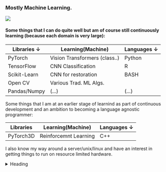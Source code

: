 ### Mostly Machine Learning.

![](https://c.tenor.com/NeJfHqkmdMIAAAAi/tux-linux-penguin.gif)

#### Some things that I can do quite well but am of course still continuously learning (because each domain is very large):

|**Libraries**      ↓           |**Learning(Machine)**        |**Languages**     ↓       |
|-------------------------------|-----------------------------|--------------------------|
|PyTorch                        |Vision Transformers (class..)|Python                    |
|TensorFlow                     |CNN Classification           |R                         |
|Scikit-Learn                   |CNN for restoration          |BASH                      |
|Open CV                        |Various Trad. ML Algs.       |                          |
|Pandas/Numpy                   |           (...)             |          (...)           |

Some things that I am at an earlier stage of learnind as part of continuous development and an ambition to becoming a language agnostic programmer:

|**Libraries**                  |**Learning(Machine)**        |**Languages**  ↓          |
|-------------------------------|-----------------------------|--------------------------|
|PyTorch3D                      | Reinforcemnt Learning       |C++                       |

I also know my way around a server/unix/linux and have an interest in getting things to run on resource limited hardware.

<details>
<summary>Heading</summary>
    + markdown list 1
        + nested list 1
        + nested list 2
    + markdown list 2
</details>
